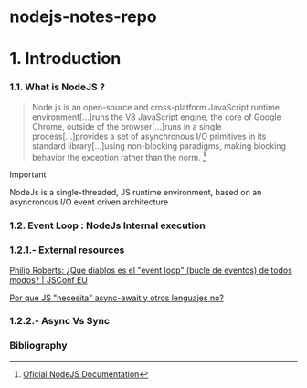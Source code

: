 # nodejs-notes-repo
# 1. Introduction
### 1.1. What is NodeJS ?
>Node.js is an open-source and cross-platform JavaScript runtime environment[...]runs the V8 JavaScript engine, the core of Google Chrome, outside of the browser[...]runs in a single process[...]provides a set of asynchronous I/O primitives in its standard library[...]using non-blocking paradigms, making blocking behavior the exception rather than the norm. [^1]

>[!IMPORTANT]
>NodeJs is a single-threaded, JS runtime environment, based on an asyncronous I/O event driven architecture

### 1.2. Event Loop : NodeJs Internal execution
### 1.2.1.- External resources
[Philip Roberts: ¿Que diablos es el "event loop" (bucle de eventos) de todos modos? | JSConf EU](https://www.youtube.com/embed/8aGhZQkoFbQ)

[Por qué JS "necesita" async-await y otros lenguajes no?](https://www.youtube.com/embed/C_eFawNnmC4)

### 1.2.2.- Async Vs Sync

### Bibliography
[^1]: [Oficial NodeJS Documentation](https://nodejs.org/en/learn/getting-started/introduction-to-nodejs)
[^2]: [@midudev - NodeJs Course Repository](https://github.com/midudev/curso-node-js.git)
